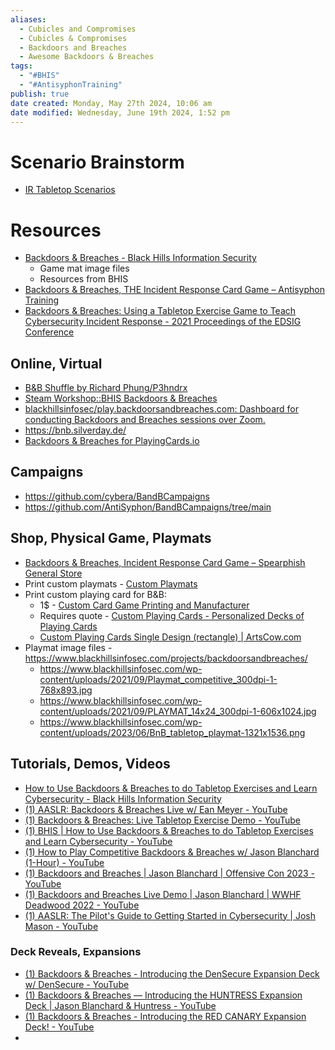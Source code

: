 ```yaml
---
aliases:
  - Cubicles and Compromises
  - Cubicles & Compromises
  - Backdoors and Breaches
  - Awesome Backdoors & Breaches
tags:
  - "#BHIS"
  - "#AntisyphonTraining"
publish: true
date created: Monday, May 27th 2024, 10:06 am
date modified: Wednesday, June 19th 2024, 1:52 pm
---
```


# Scenario Brainstorm
- [IR Tabletop Scenarios](../../Incident%20Response/IR%20Tabletop%20Scenarios/IR%20Tabletop%20Scenarios.md) 
# Resources
- [Backdoors & Breaches - Black Hills Information Security](https://www.blackhillsinfosec.com/projects/backdoorsandbreaches/)
	- Game mat image files
	- Resources from BHIS
- [Backdoors & Breaches, THE Incident Response Card Game – Antisyphon Training](https://www.antisyphontraining.com/backdoors-and-breaches/)
- [Backdoors & Breaches: Using a Tabletop Exercise Game to Teach Cybersecurity Incident Response - 2021 Proceedings of the EDSIG Conference](https://proc.iscap.info/2021/pdf/5562.pdf)
## Online, Virtual
- [B&B Shuffle by Richard Phung/P3hndrx](https://play.backdoorsandbreaches.com/)
- [Steam Workshop::BHIS Backdoors & Breaches](https://steamcommunity.com/sharedfiles/filedetails/?id=2401033477)
- [blackhillsinfosec/play.backdoorsandbreaches.com: Dashboard for conducting Backdoors and Breaches sessions over Zoom.](https://github.com/blackhillsinfosec/play.backdoorsandbreaches.com) 
- https://bnb.silverday.de/
- [Backdoors & Breaches for PlayingCards.io](https://github.com/FirmGuardian/backdoors-and-breaches-pcio)

## Campaigns
- https://github.com/cybera/BandBCampaigns
- https://github.com/AntiSyphon/BandBCampaigns/tree/main

## Shop, Physical Game, Playmats
- [Backdoors & Breaches, Incident Response Card Game – Spearphish General Store](https://spearphish-general-store.myshopify.com/collections/backdoors-breaches-incident-response-card-game)
- Print custom playmats - [Custom Playmats](https://www.inkedgaming.com/pages/custom-playmats-1) 
- Print custom playing card for B&B:
	- 1$ - [Custom Card Game Printing and Manufacturer](https://www.makeplayingcards.com/promotional/blank-playing-cards.html)
	- Requires quote - [Custom Playing Cards - Personalized Decks of Playing Cards](https://shuffledink.com/custom-playing-cards/)
	- [Custom Playing Cards Single Design (rectangle) | ArtsCow.com](https://www.artscow.com/photo-gifts/playing-cards/playing-cards-single-design-rectangle-298)
- Playmat image files - https://www.blackhillsinfosec.com/projects/backdoorsandbreaches/
	- https://www.blackhillsinfosec.com/wp-content/uploads/2021/09/Playmat_competitive_300dpi-1-768x893.jpg
	- https://www.blackhillsinfosec.com/wp-content/uploads/2021/09/PLAYMAT_14x24_300dpi-1-606x1024.jpg
	- https://www.blackhillsinfosec.com/wp-content/uploads/2023/06/BnB_tabletop_playmat-1321x1536.png
## Tutorials, Demos, Videos
- [How to Use Backdoors & Breaches to do Tabletop Exercises and Learn Cybersecurity - Black Hills Information Security](https://www.blackhillsinfosec.com/how-to-use-backdoors-breaches/) 
- [(1) AASLR: Backdoors & Breaches Live w/ Ean Meyer - YouTube](https://www.youtube.com/watch?v=0hAeEQRBVIs)
- [(1) Backdoors & Breaches: Live Tabletop Exercise Demo - YouTube](https://www.youtube.com/watch?v=-g_CRiaS6-4) 
- [(1) BHIS | How to Use Backdoors & Breaches to do Tabletop Exercises and Learn Cybersecurity - YouTube](https://www.youtube.com/watch?v=pMY2HXUrKsg) 
- [(1) How to Play Competitive Backdoors & Breaches w/ Jason Blanchard (1-Hour) - YouTube](https://www.youtube.com/watch?v=nTwvGA8_8YA) 
- [(1) Backdoors and Breaches | Jason Blanchard | Offensive Con 2023 - YouTube](https://www.youtube.com/watch?v=xFF9yn9s0I8)
- [(1) Backdoors and Breaches Live Demo | Jason Blanchard | WWHF Deadwood 2022 - YouTube](https://www.youtube.com/watch?v=HDPaSKn4OYI) 
- [(1) AASLR: The Pilot's Guide to Getting Started in Cybersecurity | Josh Mason - YouTube](https://www.youtube.com/watch?v=ontSQpRV4AM) 
### Deck Reveals, Expansions
- [(1) Backdoors & Breaches - Introducing the DenSecure Expansion Deck w/ DenSecure - YouTube](https://www.youtube.com/watch?v=JO71FrNxp1M) 
- [(1) Backdoors & Breaches — Introducing the HUNTRESS Expansion Deck | Jason Blanchard & Huntress - YouTube](https://www.youtube.com/watch?v=VcCLedyms-w)
- [(1) Backdoors & Breaches - Introducing the RED CANARY Expansion Deck! - YouTube](https://www.youtube.com/watch?v=F6v0AjdNdiA)
- 